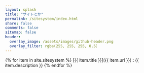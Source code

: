 ```yaml
---
layout: splash
title: "サイトとか"
permalink: /sitesystem/index.html
share: false
comments: false
sitemap: false
header:
  overlay_image: /assets/images/github-header.png
  overlay_filter: rgba(255, 255, 255, 0.5)
---
```


{% for item in site.sitesystem %}
  [{{ item.title }}]({{ item.url }})
  : {{ item.description }}
{% endfor %}